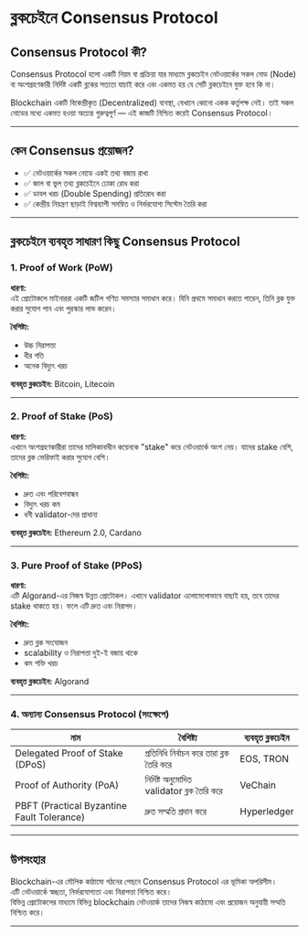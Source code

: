 # ব্লকচেইনে Consensus Protocol

## Consensus Protocol কী?

Consensus Protocol হলো একটি নিয়ম বা প্রক্রিয়া যার মাধ্যমে ব্লকচেইন নেটওয়ার্কের সকল নোড (Node) বা অংশগ্রহণকারী নির্দিষ্ট একটি ব্লকের সত্যতা যাচাই করে এবং একমত হয় যে সেটি ব্লকচেইনে যুক্ত হবে কি না।

Blockchain একটি বিকেন্দ্রীকৃত (Decentralized) ব্যবস্থা, যেখানে কোনো একক কর্তৃপক্ষ নেই। তাই সকল নোডের মধ্যে একমত হওয়া অত্যন্ত গুরুত্বপূর্ণ — এই কাজটি নিশ্চিত করেই Consensus Protocol।

---

## কেন Consensus প্রয়োজন?

- ✅ নেটওয়ার্কের সকল নোডে একই তথ্য বজায় রাখা
- ✅ জাল বা ভুল তথ্য ব্লকচেইনে ঢোকা রোধ করা
- ✅ ডাবল খরচ (Double Spending) প্রতিরোধ করা
- ✅ কেন্দ্রীয় নিয়ন্ত্রণ ছাড়াই বিশ্বব্যাপী সমন্বিত ও নির্ভরযোগ্য সিস্টেম তৈরি করা

---

## ব্লকচেইনে ব্যবহৃত সাধারণ কিছু Consensus Protocol

### 1. Proof of Work (PoW)

**ধারণা:**  
এই প্রোটোকলে মাইনাররা একটি জটিল গণিত সমস্যার সমাধান করে। যিনি প্রথমে সমাধান করতে পারেন, তিনি ব্লক যুক্ত করার সুযোগ পান এবং পুরস্কার লাভ করেন।

**বৈশিষ্ট্য:**  
- উচ্চ নিরাপত্তা  
- ধীর গতি  
- অনেক বিদ্যুৎ খরচ

**ব্যবহৃত ব্লকচেইন:** Bitcoin, Litecoin

---

### 2. Proof of Stake (PoS)

**ধারণা:**  
এখানে অংশগ্রহণকারীরা তাদের মালিকানাধীন কয়েনকে "stake" করে নেটওয়ার্কে অংশ নেয়। যাদের stake বেশি, তাদের ব্লক ভেরিফাই করার সুযোগ বেশি।

**বৈশিষ্ট্য:**  
- দ্রুত এবং পরিবেশবান্ধব  
- বিদ্যুৎ খরচ কম  
- ধনী validator-দের প্রাধান্য

**ব্যবহৃত ব্লকচেইন:** Ethereum 2.0, Cardano

---

### 3. Pure Proof of Stake (PPoS)

**ধারণা:**  
এটি Algorand-এর নিজস্ব উন্নত প্রোটোকল। এখানে validator এলোমেলোভাবে বাছাই হয়, তবে তাদের stake থাকতে হয়। ফলে এটি দ্রুত এবং নিরাপদ।

**বৈশিষ্ট্য:**  
- দ্রুত ব্লক সংযোজন  
- scalability ও নিরাপত্তা দুই-ই বজায় থাকে  
- কম শক্তি খরচ

**ব্যবহৃত ব্লকচেইন:** Algorand

---

### 4. অন্যান্য Consensus Protocol (সংক্ষেপে)

| নাম                          | বৈশিষ্ট্য                                      | ব্যবহৃত ব্লকচেইন |
|-------------------------------|------------------------------------------------|-------------------|
| Delegated Proof of Stake (DPoS) | প্রতিনিধি নির্বাচন করে তারা ব্লক তৈরি করে     | EOS, TRON         |
| Proof of Authority (PoA)      | নির্দিষ্ট অনুমোদিত validator ব্লক তৈরি করে   | VeChain           |
| PBFT (Practical Byzantine Fault Tolerance) | দ্রুত সম্মতি প্রদান করে                   | Hyperledger       |

---

## উপসংহার

Blockchain-এর মৌলিক কাঠামো গঠনের পেছনে Consensus Protocol এর ভূমিকা অপরিসীম।  
এটি নেটওয়ার্কে স্বচ্ছতা, নির্ভরযোগ্যতা এবং নিরাপত্তা নিশ্চিত করে।  
বিভিন্ন প্রোটোকলের মাধ্যমে বিভিন্ন blockchain নেটওয়ার্ক তাদের নিজস্ব কাঠামো এবং প্রয়োজন অনুযায়ী সম্মতি নিশ্চিত করে।

---


